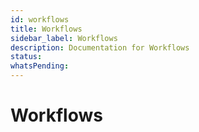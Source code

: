 ```yaml
---
id: workflows
title: Workflows
sidebar_label: Workflows
description: Documentation for Workflows
status: 
whatsPending: 
---
```


# Workflows

